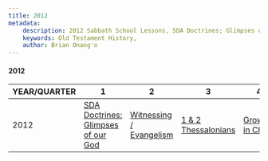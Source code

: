 ```yaml
---
title: 2012
metadata:
    description: 2012 Sabbath School Lessons, SDA Doctrines; Glimpses of our God, Witnessing / Evangelism, 1 & 2 Thessalonians, Growing in Christ
    keywords: Old Testament History,
    author: Brian Onang'o
---
```


#### 2012

YEAR/QUARTER |   1  | 2| 3| 4
-------------|------------|---|--|---
2012   |  [SDA Doctrines: Glimpses of our God](/2011-2020/2012/quarter1) | [Witnessing / Evangelism](/2011-2020/2012/quarter2) | [1 & 2 Thessalonians](/2011-2020/2012/quarter3) | [Growing in Christ](/2011-2020/2012/quarter4) |
 